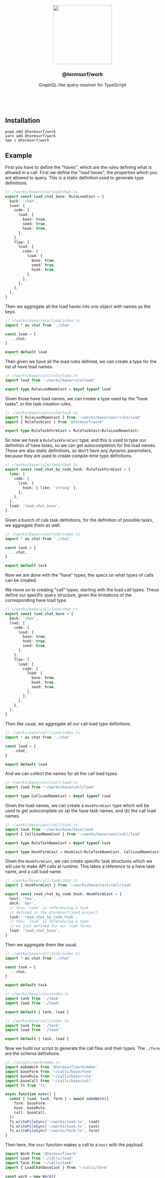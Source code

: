 <br/>
<br/>
<br/>
<br/>
<br/>
<br/>
<br/>

<p align='center'>
  <img src='https://github.com/termsurf/call.js/blob/make/view/base.gif?raw=true' height='192'>
</p>

<h3 align='center'>@termsurf/work</h3>
<p align='center'>
  GraphQL-like query resolver for TypeScript
</p>

<br/>
<br/>
<br/>

## Installation

```
pnpm add @termsurf/work
yarn add @termsurf/work
npm i @termsurf/work
```

## Example

First you have to define the "haves", which are the rules defining what
is allowed in a call. First we define the "load haves", the properties
which you are allowed to query. This is a static definition used to
generate type definitions.

```ts
// ~/works/base/rule/load/chat.ts
export const load_chat_base: RuleLoadCast = {
  back: 'chat',
  load: {
    code: {
      load: {
        base: true,
        seed: true,
        hook: true,
      },
    },
    flow: {
      load: {
        code: {
          load: {
            base: true,
            seed: true,
            hook: true,
          },
        },
      },
    },
  },
}
```

Then we aggregate all the load haves into one object with names as the
keys.

```ts
// ~/works/base/rule/load/index.ts
import * as chat from './chat'

const load = {
  ...chat,
}

export default load
```

Then given we have all the load rules defined, we can create a type for
the list of have load names.

```ts
// ~/works/base/cast/rule/load.ts
import load from '~/works/base/rule/load'

export type RuleLoadNameCast = keyof typeof load
```

Given those have load names, we can create a type used by the "have
tasks", or the task creation rules.

```ts
// ~/works/base/cast/rule/task.ts
import { RuleLoadNameCast } from '~/works/base/cast/rule/load'
import { RuleTaskCast } from '@termsurf/work'

export type RuleTaskFormCast = RuleTaskCast<RuleLoadNameCast>
```

So now we have a `RuleTaskFormCast` type, and this is used to type our
definition of have tasks, so we can get autocompletion for the load
names. These are also static definitions, so don't have any dynamic
parameters, because they are used to create compile-time type
definitions.

```ts
// ~/works/base/rule/task/chat.ts
export const read_chat_by_code_hook: RuleTaskFormCast = {
  take: {
    code: {
      link: {
        hook: { like: 'string' },
      },
    },
  },
  load: 'load_chat_base',
}
```

Given a bunch of rule task definitions, for the definition of possible
tasks, we aggregate them as well.

```ts
// ~/works/base/rule/task/index.ts
import * as chat from './chat'

const task = {
  ...chat,
}

export default task
```

Now we are done with the "have" types, the specs on what types of calls
can be created.

We move on to creating "call" types, starting with the load call types.
These define our specific query structure, given the limitations of the
corresponding have load type.

```ts
// ~/works/base/call/load/chat.ts
export const load_chat_base = {
  back: 'chat',
  load: {
    code: {
      load: {
        base: true,
        hook: true,
        seed: true,
      },
    },
    flow: {
      load: {
        code: {
          load: {
            base: true,
            hook: true,
            seed: true,
          },
        },
      },
    },
  },
}
```

Then like usual, we aggregate all our call load type definitions.

```ts
// ~/works/base/call/load/index.ts
import * as chat from './chat'

const load = {
  ...chat,
}

export default load
```

And we can collect the names for all the call load types.

```ts
// ~/works/base/cast/call/load.ts
import load from '~/works/base/call/load'

export type CallLoadNameCast = keyof typeof load
```

Given the load names, we can create a `HookFormCast` type which will be
used to get autocomplete on (a) the have task names, and (b) the call
load names.

```ts
// ~/works/base/cast/call/task.ts
import task from '~/works/base/have/task'
import { CallLoadNameCast } from '~/works/base/cast/call/load'

export type RuleTaskNameCast = keyof typeof task

export type HookFormCast = HookCast<RuleTaskNameCast, CallLoadNameCast>
```

Given the `HookFormCast`, we can create specific task structures which
we will use to make API calls at runtime. This takes a reference to a
have task name, and a call load name.

```ts
// ~/works/base/call/task/chat.ts
import { HookFormCast } from '~/works/base/cast/call/task'

export const read_chat_by_code_hook: HookFormCast = {
  host: 'foo',
  deck: 'bar',
  // this `task` is referencing a task
  // defined in the @termsurf/seed project.
  task: 'read_chat_by_code_hook',
  // this `load` is referencing a type
  // we just defined for our load forms.
  load: 'load_chat_base',
}
```

Then we aggregate them like usual.

```ts
// ~/works/base/call/task/index.ts
import * as chat from './chat'

const task = {
  ...chat,
}

export default task
```

```ts
// ~/works/base/rule/index.ts
import task from './task'
import load from './load'

export default { task, load }
```

```ts
// ~/works/base/call/index.ts
import task from './task'
import load from './load'

export default { task, load }
```

Now we build our script to generate the call files and their types. The
`./form` are the schema definitions.

```ts
// ./scripts/work/make.ts
import makeWork from '@termsurf/work/make'
import baseForm from '~/calls/base/form'
import baseRule from '~/calls/base/rule'
import baseCall from '~/calls/base/call'
import fs from 'fs'

async function make() {
  const { load, task, form } = await makeWork({
    form: baseForm,
    have: baseRule,
    call: baseCall,
  })
  fs.writeFileSync('~/works/load.ts', load)
  fs.writeFileSync('~/works/task.ts', task)
  fs.writeFileSync('~/works/form.ts', form)
}
```

Then here, the `test` function makes a call to a `host` with the
payload.

```ts
import Work from '@termsurf/work'
import Load from '~/calls/load'
import Task from '~/calls/task'
import { LoadChatBaseCast } from '~/calls/form'

const work = new Work({
  host: 'http://localhost:3000',
  // set auth token POST
  code: process.env.WORK_CODE
  // load the generated types for making calls.
  load: Load,
  task: Task,
})

async function test() {
  const back = await work.call({
    hook: {
      read_chat_by_code_hook: {
        take: {
          find: {
            form: 'test',
            link: ['code', 'hook'],
            test: '=',
            bond: 'tibetan',
          },
        },
        load: {
          flow: {
            take: {
              curb: 1000,
              sort: [
                {
                  link: ['code', 'hook'],
                  bond: 'fall',
                }
              ]
            },
            load: {
              code: {
                load: {
                  hook: true
                }
              }
            }
          }
        }
      }
    }
  })

  const chat = back.load.read_chat_by_code_hook as LoadChatBaseCast

  console.log(back)
  // {
  //   form: 'call_back',
  //   code: {
  //     mark: 'rise', // it's a good response
  //     call: 200
  //   },
  //   load: {
  //     read_chat_by_code_hook: {
  //       form: 'chat',
  //       code: {
  //         base: '129381983918',
  //         hook: 'tibetan',
  //         seed: 'mbdzkv'
  //       },
  //       flow: {
  //         size: 296,
  //         load: [
  //           {
  //             code: {
  //               base: '329391982911',
  //               hook: 'foo',
  //               seed: 'mbfztn'
  //             }
  //           },
  //           // ...
  //         ]
  //       }
  //     }
  //   }
  // }

  const back = await work.call<LoadChatBaseCast>('read_chat_by_code_hook', {
    take: {
      find: {
        form: 'test',
        link: ['code', 'hook'],
        bond: 'oops',
      }
    },
  })

  console.log(back)
  // {
  //   form: 'call_back',
  //   code: {
  //     mark: 'fall', // it's a bad response
  //     call: 404
  //   },
  // }
}
```

Under the hood, this will make a `POST` request to the `host` with this
JSON body:

```ts
{
  form: 'call',
  hook: {
    read_chat_by_code_hook: {
      host: 'foo',
      deck: 'bar',
      code: '12321',
      take: {
        find: {
          form: 'test',
          link: ['code', 'hook'],
          test: '=',
          bond: 'tibetan',
        },
      },
      load: {
        code: {
          load: {
            base: true,
            hook: true,
            seed: true,
          },
        },
        flow: {
          take: {
            curb: 1000,
            sort: [
              {
                link: ['code', 'hook'],
                bond: 'fall',
              }
            ],
          },
          load: {
            code: {
              load: {
                base: true,
                hook: true,
                seed: true,
              },
            },
          },
        }
      }
    }
  }
}
```

Then you will need to implement a handler for this call in the host/deck
namespace.

```ts
import {
  ReadChatByCodeHookCallTake,
  ReadChatByCodeHookCallCast,
} from '~/works/form'

export const read_chat_by_code_hook = (
  call: ReadChatByCodeHookCallCast,
) => {
  const callHead = ReadChatByCodeHookCallTake.parse(call)
  // do SQL stuff on these parsed inputs.
  const back = {}
  return back
}
```

We have a base tool to perform CRUD operations on each record type.

```ts
import { ReadChatCallCast, ReadChatCallTake } from '~/works/form'
import mesh from '~/bindings/mesh'

export const read_chat_by_code_hook = async (
  call: ReadChatByCodeHookCallCast,
) => {
  const callHead = ReadChatByCodeHookCallTake.parse(call)
  // do SQL stuff on these parsed inputs.
  const back = await mesh.read(callHead)
  return back
}

export const make_chat = async (call: MakeChatByCodeHookCallCast) => {
  const callHead = MakeChatByCodeHookCallTake.parse(call)
  // do SQL stuff on these parsed inputs.
  const back = await mesh.read(callHead)
  return back
}

export const load_flow = async call => {
  const callHead = LoadFlow.parse(call)
  // do SQL stuff on these parsed inputs.
  const back = await mesh.read(callHead)
  return back
}
```

Perhaps the `mesh` looks like this:

```ts
const base = {
  chat,
  flow,
}

export default new Mesh(base)
```

```ts
export const read = (mesh, call) => {}

export const make = (mesh, call) => {}
```

```ts
const read_chat = (call, host) => {
  // the host can have passthrough data
}

const bind = {
  head: {
    chat: read_chat,
    chat_by_hook: read_chat_by_hook,
    make_chat,
    flow: read_flow,
  },
  chat: {
    flow: read_flow_from_chat,
  },
  flow: {
    take: read_flow_take_from_flow,
  },
}
```

## License

MIT

## termsurf

This is being developed by the folks at [termsurf](https://wave.bond), a
California-based project for helping humanity master information and
computation. termsurf started off in the winter of 2008 as a spark of an
idea, to forming a company 10 years later in the winter of 2018, to a
seed of a project just beginning its development phases. It is entirely
bootstrapped by working full time and running
[Etsy](https://etsy.com/shop/termsurf) and
[Amazon](https://www.amazon.com/s?rh=p_27%3AMount+Build) shops. Also
find us on [Facebook](https://www.facebook.com/termsurf),
[Twitter](https://twitter.com/termsurf), and
[LinkedIn](https://www.linkedin.com/company/termsurf). Check out our
other GitHub projects as well!
